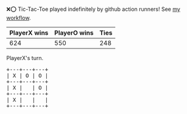 :x::o: Tic-Tac-Toe played indefinitely by github action runners! See [my workflow](.github/workflows/play.yaml).

|PlayerX wins|PlayerO wins|Ties|
|-|-|-|
|624|550|248|

PlayerX's turn.

<pre>
+---+---+---+
| X | O | O |
+---+---+---+
| X |   | O |
+---+---+---+
| X |   |   |
+---+---+---+
</pre>